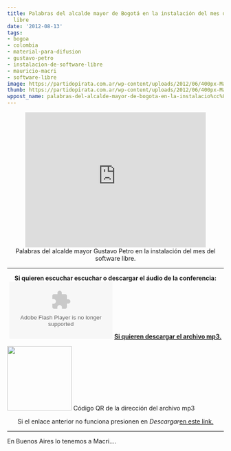```yaml
---
title: Palabras del alcalde mayor de Bogotá en la instalación del mes del software
  libre
date: '2012-08-13'
tags:
- bogoa
- colombia
- material-para-difusion
- gustavo-petro
- instalacion-de-software-libre
- mauricio-macri
- software-libre
image: https://partidopirata.com.ar/wp-content/uploads/2012/06/400px-Mapa_conceptual_del_software_libre.svg_.png
thumb: https://partidopirata.com.ar/wp-content/uploads/2012/06/400px-Mapa_conceptual_del_software_libre.svg_-150x150.png
wppost_name: palabras-del-alcalde-mayor-de-bogota-en-la-instalacio%cc%81n-del-mes-del-software-libre
---
```


<center>
<iframe src="http://www.youtube.com/embed/-tQNYbzF4wU" frameborder="0" width="420" height="315"></iframe></center><center></center><center>Palabras del alcalde mayor Gustavo Petro en la instalación del mes del software libre.</center>

<hr />
<p style="text-align: center;"><strong>Si quieren escuchar escuchar o descargar el áudio de la conferencia:</strong>
<strong> <object id="player1377682" width="240" height="133" classid="clsid:d27cdb6e-ae6d-11cf-96b8-444553540000" codebase="http://download.macromedia.com/pub/shockwave/cabs/flash/swflash.cab#version=6,0,40,0"><param name="AllowScriptAccess" value="always" /><param name="allowFullScreen" value="true" /><param name="wmode" value="transparent" /><param name="src" value="http://www.ivoox.com/playerivoox_ee_1377682_1.html" /><param name="allowfullscreen" value="true" /><param name="allowscriptaccess" value="always" /><embed id="player1377682" width="240" height="133" type="application/x-shockwave-flash" src="http://www.ivoox.com/playerivoox_ee_1377682_1.html" AllowScriptAccess="always" allowFullScreen="true" wmode="transparent" allowfullscreen="true" allowscriptaccess="always" /></object></strong>
<strong> <a href="http://www.ivoox.com/palabras-del-alcalde-mayor-bogota-la_md_1377682_1.mp3" target="_blank">Si quieren descargar el archivo mp3.</a></strong></p>


<a href="https://partidopirata.com.ar/wp-content/uploads/2012/08/chart6.png"><img class="size-full wp-image-5932" title="chart" src="https://partidopirata.com.ar/wp-content/uploads/2012/08/chart6.png" alt="" width="150" height="150" /></a> Código QR de la dirección del archivo mp3

<p style="text-align: center;">Si el enlace anterior no funciona presionen en <em>Descargar</em><a href="http://www.ivoox.com/palabras-del-alcalde-mayor-bogota-la-audios-mp3_rf_1377682_1.html" target="_blank">en este link.</a></p>


<hr />

En Buenos Aires lo tenemos a Macri....
